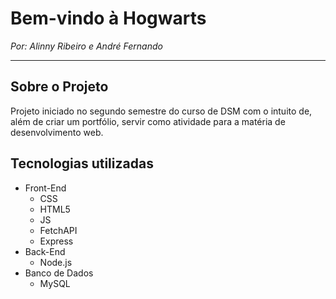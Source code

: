 # Bem-vindo à Hogwarts
_Por: Alinny Ribeiro e André Fernando_

---

## Sobre o Projeto
Projeto iniciado no segundo semestre do curso de DSM com o intuito de, além de criar um portfólio, servir como atividade para a matéria de desenvolvimento web.

## Tecnologias utilizadas
- Front-End
  - CSS
  - HTML5
  - JS
  - FetchAPI
  - Express
- Back-End
  - Node.js
- Banco de Dados
  - MySQL  
